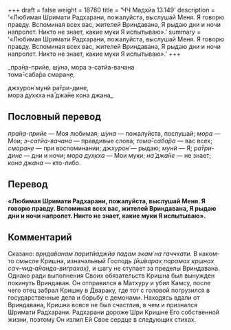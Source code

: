 +++
draft = false
weight = 18780
title = 'ЧЧ Мадхйа 13.149'
description = '«Любимая Шримати Радхарани, пожалуйста, выслушай Меня. Я говорю правду. Вспоминая всех вас, жителей Вриндавана, Я рыдаю дни и ночи напролет. Никто не знает, какие муки Я испытываю».'
summary = '«Любимая Шримати Радхарани, пожалуйста, выслушай Меня. Я говорю правду. Вспоминая всех вас, жителей Вриндавана, Я рыдаю дни и ночи напролет. Никто не знает, какие муки Я испытываю».'
+++

_пра̄н̣а-прийе, ш́уна, мора э-сатйа-вачана  
тома̄-саба̄ра смаран̣е,  
  
джхурон̇ мун̃и ра̄три-дине,  
мора дух̣кха на̄ джа̄не кона джана_

## Пословный перевод

_пра̄н̣а_\-_прийе_ — Моя любимая; _ш́уна_ — пожалуйста, послушай; _мора_ — Мои; _э_\-_сатйа_\-_вачана_ — правдивые слова; _тома̄_\-_саба̄ра_ — вас всех; _смаран̣е_ — при воспоминании; _джхурон̇_ — рыдаю; _мун̃и_ — Я; _ра̄три_\-_дине_ — дни и ночи; _мора_ _дух̣кха_ — Мои муки; _на̄_ _джа̄не_ — не знает; _кона_ _джана_ — кто-либо.

## Перевод

**«Любимая Шримати Радхарани, пожалуйста, выслушай Меня. Я говорю правду. Вспоминая всех вас, жителей Вриндавана, Я рыдаю дни и ночи напролет. Никто не знает, какие муки Я испытываю».**

## Комментарий

Сказано: _вр̣нда̄ванам̇ паритйаджйа падам экам̇ на гаччхати._ В каком-то смысле Кришна, изначальный Господь _(ӣш́варах̣ парамах̣ кр̣шн̣ах̣ сач-чид-а̄нанда-виграхах̣),_ и шагу не ступает за пределы Вриндавана. Однако ради выполнения Своих обязательств Кришна был вынужден покинуть Вриндаван. Он отправился в Матхуру и убил Камсу, после чего отец забрал Кришну в Двараку, где тот с головой погрузился в государственные дела и борьбу с демонами. Находясь вдали от Вриндавана, Кришна вовсе не был счастлив, в чем и признался Шримати Радхарани. Радхарани дороже Шри Кришне Его собственной жизни, поэтому Он излил Ей Свое сердце в следующих стихах.
